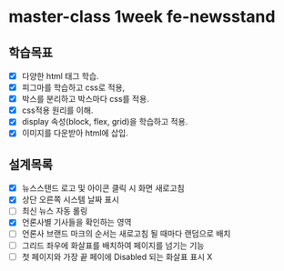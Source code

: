 # master-class 1week fe-newsstand
## 학습목표
- [X] 다양한 html 태그 학습.
- [X] 피그마를 학습하고 css로 적용,
- [X] 박스를 분리하고 박스마다 css를 적용.
- [X] css적용 원리를 이해.
- [X] display 속성(block, flex, grid)을 학습하고 적용.
- [X] 이미지를 다운받아 html에 삽입.

## 설계목록
 - [X] 뉴스스탠드 로고 및 아이콘 클릭 시 화면 새로고침
 - [X] 상단 오른쪽 시스템 날짜 표시
 - [ ] 최신 뉴스 자동 롤링
 - [X] 언론사별 기사들을 확인하는 영역
 - [ ] 언론사 브랜드 마크의 순서는 새로고침 될 때마다 랜덤으로 배치
 - [ ] 그리드 좌우에 화살표를 배치하여 페이지를 넘기는 기능
 - [ ] 첫 페이지와 가장 끝 페이에 Disabled 되는 화살표 표시 X
